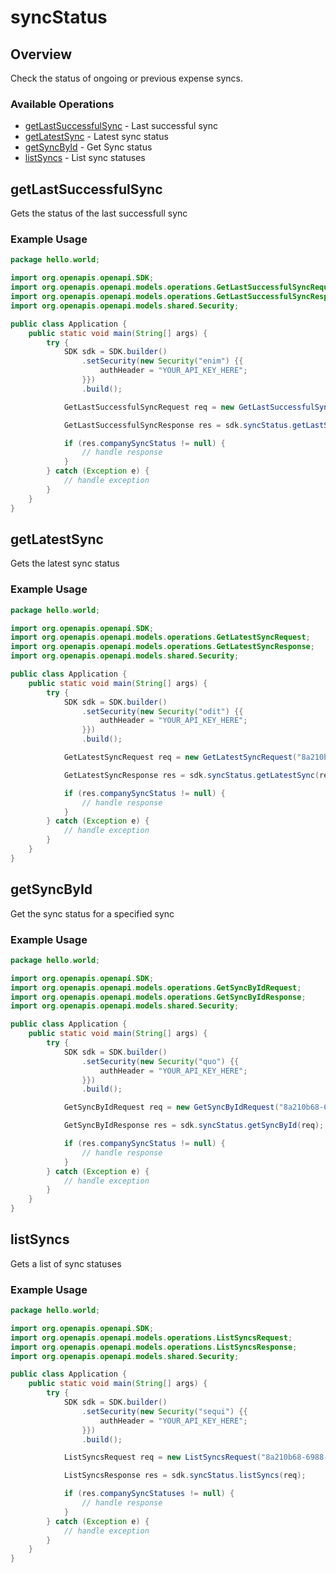 # syncStatus

## Overview

Check the status of ongoing or previous expense syncs.

### Available Operations

* [getLastSuccessfulSync](#getlastsuccessfulsync) - Last successful sync
* [getLatestSync](#getlatestsync) - Latest sync status
* [getSyncById](#getsyncbyid) - Get Sync status
* [listSyncs](#listsyncs) - List sync statuses

## getLastSuccessfulSync

Gets the status of the last successfull sync

### Example Usage

```java
package hello.world;

import org.openapis.openapi.SDK;
import org.openapis.openapi.models.operations.GetLastSuccessfulSyncRequest;
import org.openapis.openapi.models.operations.GetLastSuccessfulSyncResponse;
import org.openapis.openapi.models.shared.Security;

public class Application {
    public static void main(String[] args) {
        try {
            SDK sdk = SDK.builder()
                .setSecurity(new Security("enim") {{
                    authHeader = "YOUR_API_KEY_HERE";
                }})
                .build();

            GetLastSuccessfulSyncRequest req = new GetLastSuccessfulSyncRequest("8a210b68-6988-11ed-a1eb-0242ac120002");            

            GetLastSuccessfulSyncResponse res = sdk.syncStatus.getLastSuccessfulSync(req);

            if (res.companySyncStatus != null) {
                // handle response
            }
        } catch (Exception e) {
            // handle exception
        }
    }
}
```

## getLatestSync

Gets the latest sync status

### Example Usage

```java
package hello.world;

import org.openapis.openapi.SDK;
import org.openapis.openapi.models.operations.GetLatestSyncRequest;
import org.openapis.openapi.models.operations.GetLatestSyncResponse;
import org.openapis.openapi.models.shared.Security;

public class Application {
    public static void main(String[] args) {
        try {
            SDK sdk = SDK.builder()
                .setSecurity(new Security("odit") {{
                    authHeader = "YOUR_API_KEY_HERE";
                }})
                .build();

            GetLatestSyncRequest req = new GetLatestSyncRequest("8a210b68-6988-11ed-a1eb-0242ac120002");            

            GetLatestSyncResponse res = sdk.syncStatus.getLatestSync(req);

            if (res.companySyncStatus != null) {
                // handle response
            }
        } catch (Exception e) {
            // handle exception
        }
    }
}
```

## getSyncById

Get the sync status for a specified sync

### Example Usage

```java
package hello.world;

import org.openapis.openapi.SDK;
import org.openapis.openapi.models.operations.GetSyncByIdRequest;
import org.openapis.openapi.models.operations.GetSyncByIdResponse;
import org.openapis.openapi.models.shared.Security;

public class Application {
    public static void main(String[] args) {
        try {
            SDK sdk = SDK.builder()
                .setSecurity(new Security("quo") {{
                    authHeader = "YOUR_API_KEY_HERE";
                }})
                .build();

            GetSyncByIdRequest req = new GetSyncByIdRequest("8a210b68-6988-11ed-a1eb-0242ac120002", "6fb40d5e-b13e-11ed-afa1-0242ac120002");            

            GetSyncByIdResponse res = sdk.syncStatus.getSyncById(req);

            if (res.companySyncStatus != null) {
                // handle response
            }
        } catch (Exception e) {
            // handle exception
        }
    }
}
```

## listSyncs

Gets a list of sync statuses

### Example Usage

```java
package hello.world;

import org.openapis.openapi.SDK;
import org.openapis.openapi.models.operations.ListSyncsRequest;
import org.openapis.openapi.models.operations.ListSyncsResponse;
import org.openapis.openapi.models.shared.Security;

public class Application {
    public static void main(String[] args) {
        try {
            SDK sdk = SDK.builder()
                .setSecurity(new Security("sequi") {{
                    authHeader = "YOUR_API_KEY_HERE";
                }})
                .build();

            ListSyncsRequest req = new ListSyncsRequest("8a210b68-6988-11ed-a1eb-0242ac120002");            

            ListSyncsResponse res = sdk.syncStatus.listSyncs(req);

            if (res.companySyncStatuses != null) {
                // handle response
            }
        } catch (Exception e) {
            // handle exception
        }
    }
}
```
